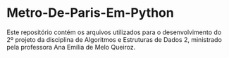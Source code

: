 # Metro-De-Paris-Em-Python
Este repositório contém os arquivos utilizados para o desenvolvimento do 2º projeto da disciplina de Algoritmos e Estruturas de Dados 2, ministrado pela professora Ana Emília de Melo Queiroz.
